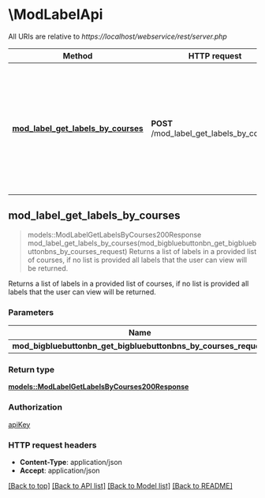 # \ModLabelApi

All URIs are relative to *https://localhost/webservice/rest/server.php*

Method | HTTP request | Description
------------- | ------------- | -------------
[**mod_label_get_labels_by_courses**](ModLabelApi.md#mod_label_get_labels_by_courses) | **POST** /mod_label_get_labels_by_courses | Returns a list of labels in a provided list of courses, if no list is provided all labels that the user                             can view will be returned.



## mod_label_get_labels_by_courses

> models::ModLabelGetLabelsByCourses200Response mod_label_get_labels_by_courses(mod_bigbluebuttonbn_get_bigbluebuttonbns_by_courses_request)
Returns a list of labels in a provided list of courses, if no list is provided all labels that the user                             can view will be returned.

Returns a list of labels in a provided list of courses, if no list is provided all labels that the user                             can view will be returned.

### Parameters


Name | Type | Description  | Required | Notes
------------- | ------------- | ------------- | ------------- | -------------
**mod_bigbluebuttonbn_get_bigbluebuttonbns_by_courses_request** | [**ModBigbluebuttonbnGetBigbluebuttonbnsByCoursesRequest**](ModBigbluebuttonbnGetBigbluebuttonbnsByCoursesRequest.md) |  | [required] |

### Return type

[**models::ModLabelGetLabelsByCourses200Response**](mod_label_get_labels_by_courses_200_response.md)

### Authorization

[apiKey](../README.md#apiKey)

### HTTP request headers

- **Content-Type**: application/json
- **Accept**: application/json

[[Back to top]](#) [[Back to API list]](../README.md#documentation-for-api-endpoints) [[Back to Model list]](../README.md#documentation-for-models) [[Back to README]](../README.md)


